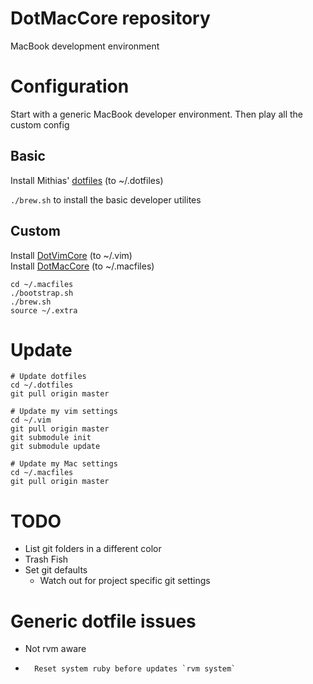 # DotMacCore repository

MacBook development environment

# Configuration

Start with a generic MacBook developer environment. Then play all the custom config


## Basic

Install Mithias' [dotfiles](https://github.com/mathiasbynens/dotfiles.git) (to ~/.dotfiles)

`./brew.sh` to install the basic developer utilites

## Custom

Install [DotVimCore](https://github.com/vestrobaa/dotvimcore.git) (to ~/.vim)  
Install [DotMacCore](https://github.com/vestrobaa/dotmaccore.git) (to ~/.macfiles)

    cd ~/.macfiles
    ./bootstrap.sh
    ./brew.sh
    source ~/.extra

# Update

    # Update dotfiles
    cd ~/.dotfiles
    git pull origin master

    # Update my vim settings
    cd ~/.vim
    git pull origin master
    git submodule init
    git submodule update

    # Update my Mac settings
    cd ~/.macfiles
    git pull origin master

# TODO

-   List git folders in a different color
-   Trash Fish
-   Set git defaults
    -   Watch out for project specific git settings

# Generic dotfile issues

-   Not rvm aware
-       Reset system ruby before updates `rvm system`

